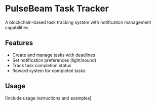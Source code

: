 # PulseBeam Task Tracker
A blockchain-based task tracking system with notification management capabilities.

## Features
- Create and manage tasks with deadlines
- Set notification preferences (light/sound)
- Track task completion status
- Reward system for completed tasks

## Usage
[Include usage instructions and examples]
